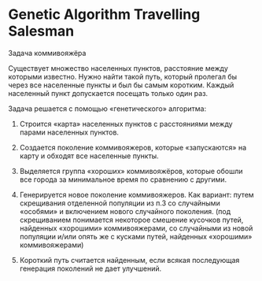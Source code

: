 # Genetic Algorithm Travelling Salesman

Задача коммивояжёра 

Существует множество населенных пунктов, расстояние между которыми известно.
Нужно найти такой путь, который пролегал бы через все населенные пункты и был бы самым коротким. 
Каждый населенный пункт допускается посещать только один раз. 

Задача решается с помощью «генетического» алгоритма:

1. Строится «карта» населенных пунктов с расстояниями между парами населенных пунктов.

2. Создается поколение коммивояжеров, которые «запускаются» на карту и обходят все населенные пункты.

3. Выделяется группа «хороших» коммивояжёров, которые обошли все города за минимальное время по сравнению с другими.

4. Генерируется новое поколение коммивояжеров. 
Как вариант: путем скрещивания отделенной популяции из п.3 со случайными «особями» и включением нового случайного поколения. 
(под скрещиванием понимается некоторое смешение кусочков путей, найденных «хорошими» коммивояжерами,
со случайными из новой популяции и/или опять же с кусками путей, найденных  «хорошими»  коммивояжерами)

5. Короткий путь считается найденным, если всякая последующая генерация поколений не дает улучшений.
